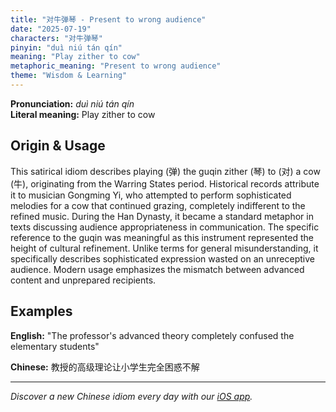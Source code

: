 ```yaml
---
title: "对牛弹琴 - Present to wrong audience"
date: "2025-07-19"
characters: "对牛弹琴"
pinyin: "duì niú tán qín"
meaning: "Play zither to cow"
metaphoric_meaning: "Present to wrong audience"
theme: "Wisdom & Learning"
---
```


**Pronunciation:** *duì niú tán qín*  
**Literal meaning:** Play zither to cow

## Origin & Usage

This satirical idiom describes playing (弹) the guqin zither (琴) to (对) a cow (牛), originating from the Warring States period. Historical records attribute it to musician Gongming Yi, who attempted to perform sophisticated melodies for a cow that continued grazing, completely indifferent to the refined music. During the Han Dynasty, it became a standard metaphor in texts discussing audience appropriateness in communication. The specific reference to the guqin was meaningful as this instrument represented the height of cultural refinement. Unlike terms for general misunderstanding, it specifically describes sophisticated expression wasted on an unreceptive audience. Modern usage emphasizes the mismatch between advanced content and unprepared recipients.

## Examples

**English:** "The professor's advanced theory completely confused the elementary students"

**Chinese:** 教授的高级理论让小学生完全困惑不解

---

*Discover a new Chinese idiom every day with our [iOS app](https://apps.apple.com/us/app/daily-chinese-idioms/id6670238264).*
